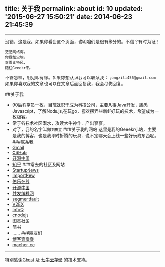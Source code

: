 title: 关于我
permalink: about
id: 10
updated: '2015-06-27 15:50:21'
date: 2014-06-23 21:45:39
---

------
没错，这是我。如果你看到这个页面，说明咱们是很有缘分的。不信？有时为证！

```
茫茫网络海，
你我如尘埃。
幸乘比特风，
随往Geeekr来。
```

不管怎样，相见即有缘。如果你想认识我可以联系我：
`gongzili456@gmail.com`<br>
如果你喜欢我的文章也可以在文章后面回复我，我会尽快回复。

##关于我
* 90后程序员一枚，目前就职于成为科技公司，主要从事Java开发，熟悉Javascript，了解Node.js,在玩go，喜欢摆弄些新鲜好玩的技术，希望成为一枚极客。
* 常于各技术社区潜水，攻读大牛神作，产出寥寥。
* 对了，我的名字叫做`刘贵立`
###关于我的网站
这里是我的Geeekr小站，主要是我的博客，也是我平时折腾的玩具，说不定哪天会上线一些好玩的东西呢。
###联系我
* [Gmail](mailto:gongzili456@gmail)
* [ GitHub](https://github.com/gongzili456)
* [开源中国](http://my.oschina.net/gongzili)
* [知乎](http://www.zhihu.com/people/liu-gui-li-37)
###常去的社区及网站
* [StartupNews](http://news.dbanotes.net/)
* [ImportNew](http://www.importnew.com/)
* [伯乐在线](http://blog.jobbole.com/)
* [开源中国](http://www.oschina.net/)
* [并发编程网](http://ifeve.com/)
* [segmentfault](http://www.segmentfault.com)
* [V2EX](http://www.v2ex.com)
* [InfoQ](http://www.infoq.com/cn/)
* [cnodejs](http://cnodejs.org/)
* [图灵社区](http://www.ituring.com.cn/)
* [简书](http://jianshu.io/)
* ......
###朋友们
* [博客壹零零](http://www.blogs100.com/)
* [machen.cc](http://machen.cc/)

-----

特别感谢[Ghost](https://ghost.org/) 及 [七牛云存储](http://www.qiniu.com/index) 的技术支持。